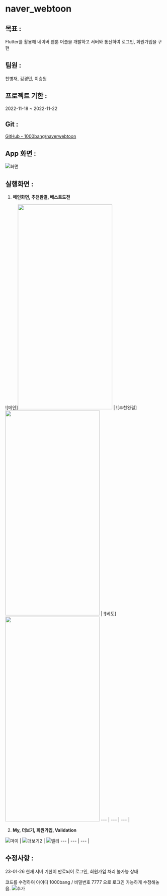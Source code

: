 # naver_webtoon

## 목표 :

Flutter를 활용해 네이버 웹툰 어플을 개발하고 서버와 통신하여 로그인, 회원가입을 구현

## 팀원 :

천병재, 김경민, 이승원 

## 프로젝트 기한 :

2022-11-18 ~ 2022-11-22



## Git :

[GitHub - 1000bang/naverwebtoon](https://github.com/1000bang/naverwebtoon)

## App 화면 :

![화면](https://user-images.githubusercontent.com/113667600/214774010-9cb71773-4536-468a-a42f-379c6cf308d0.png)

## 실행화면 :

1. **메인화면, 추천완결, 베스트도전** 


  
![메인]<img src = 'https://user-images.githubusercontent.com/113667600/214774071-b5b1c90c-4826-434a-acdf-d30e942a75ce.gif' width = '300' height = '650'/> |
![추천완결]<img src = 'https://user-images.githubusercontent.com/113667600/214774143-2c1224ca-da94-4234-bbf1-bb476a0db4f1.gif' width = '300' height = '650'/> |
![베도]<img src = 'https://user-images.githubusercontent.com/113667600/214774181-08a38d26-6e0f-4736-ad8a-2952de7407bd.gif' width = '300' height = '650'/> 
--- | --- | --- | 


2. **My, 더보기, 회원가입, Validation** 


![마이](https://user-images.githubusercontent.com/113667600/214774302-23c4d7b3-56c1-432b-90e0-df82ec631f16.gif) |
![더보기2](https://user-images.githubusercontent.com/113667600/214774332-2599536e-c4f5-424b-a3a1-2957f39ee951.gif) |
![벨리](https://user-images.githubusercontent.com/113667600/214774366-074d4fa6-6da9-4d00-a7dd-f4c8b40e75a9.gif)
--- | --- | --- | 


## 수정사항 :

23-01-26 현재 서버 기한이 만료되어 로그인, 회원가입 처리 불가능 상태 

코드를 수정하여 아이디 1000bang / 비밀번호 7777 으로 로그인 가능하게 수정해놓음.
![추가](https://user-images.githubusercontent.com/113667600/214774449-10767db6-8a5d-4021-a030-a18ac88ec804.png)

